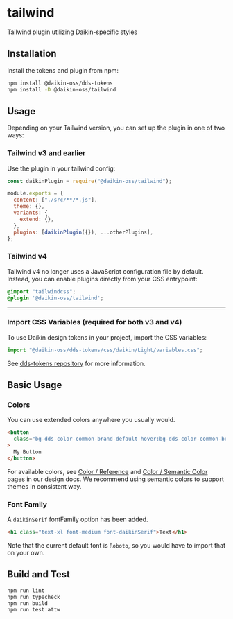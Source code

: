 # tailwind

Tailwind plugin utilizing Daikin-specific styles

## Installation

Install the tokens and plugin from npm:

```sh
npm install @daikin-oss/dds-tokens
npm install -D @daikin-oss/tailwind
```

## Usage

Depending on your Tailwind version, you can set up the plugin in one of two ways:

### Tailwind v3 and earlier

Use the plugin in your tailwind config:

```js
const daikinPlugin = require("@daikin-oss/tailwind");

module.exports = {
  content: ["./src/**/*.js"],
  theme: {},
  variants: {
    extend: {},
  },
  plugins: [daikinPlugin({}), ...otherPlugins],
};
```

### Tailwind v4

Tailwind v4 no longer uses a JavaScript configuration file by default.
Instead, you can enable plugins directly from your CSS entrypoint:

```css
@import "tailwindcss";
@plugin '@daikin-oss/tailwind';
```

---

### Import CSS Variables (required for both v3 and v4)

To use Daikin design tokens in your project, import the CSS variables:

```js
import "@daikin-oss/dds-tokens/css/daikin/Light/variables.css";
```

See [dds-tokens repository](https://github.com/dsv-rp/dds-tokens?tab=readme-ov-file#readme) for more information.

## Basic Usage

### Colors

You can use extended colors anywhere you usually would.

```html
<button
  class="bg-dds-color-common-brand-default hover:bg-dds-color-common-brand-hover"
>
  My Button
</button>
```

For available colors, see [Color / Reference](https://www.daikindesign.com/6e2dc43d7/p/161b86-reference) and [Color / Semantic Color](https://www.daikindesign.com/6e2dc43d7/p/01c238-semantic-color) pages in our design docs.
We recommend using semantic colors to support themes in consistent way.

### Font Family

A `daikinSerif` fontFamily option has been added.

```html
<h1 class="text-xl font-medium font-daikinSerif">Text</h1>
```

Note that the current default font is `Roboto`, so you would have to import that on your own.

## Build and Test

```sh
npm run lint
npm run typecheck
npm run build
npm run test:attw
```
